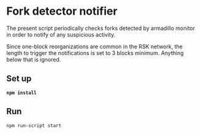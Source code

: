 
# Fork detector notifier

The present script periodically checks forks detected by armadillo monitor in order to notify of any suspicious activity.

Since one-block reorganizations are common in the RSK network, the length to trigger the notifications is set to 3 blocks minimum. Anything below that is ignored.

## Set up
**``npm install``**

## Run
``npm run-script start``
